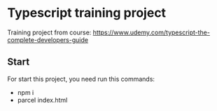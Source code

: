 # Typescript training project

Training project from course: https://www.udemy.com/typescript-the-complete-developers-guide

## Start

For start this project, you need run this commands:  

  - npm i
  - parcel index.html
